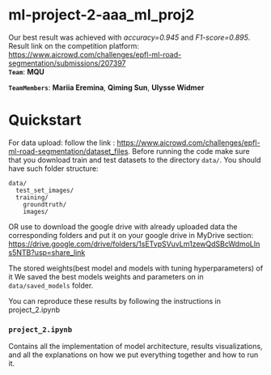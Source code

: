 # ml-project-2-aaa_ml_proj2

Our best result was achieved with *accuracy=0.945* and *F1-score=0.895*. \
Result link on the competition platform: https://www.aicrowd.com/challenges/epfl-ml-road-segmentation/submissions/207397 \
**`Team`**: **MQU**

**`TeamMembers`**: **Mariia Eremina**, **Qiming Sun**, **Ulysse Widmer**

# Quickstart
For data upload: follow the link : https://www.aicrowd.com/challenges/epfl-ml-road-segmentation/dataset_files. Before running the code make sure that you download train and test datasets to the directory ```data/```. You should have such folder structure:
```
data/
  test_set_images/
  training/
    groundtruth/
    images/
```
OR use to download the google drive with already uploaded data the corresponding folders and put it on your google drive in MyDrive section: https://drive.google.com/drive/folders/1sETvpSVuvLm1zewQdSBcWdmoLIns5NTB?usp=share_link

The stored weights(best model and models with tuning hyperparameters) of it We saved the best models weights and parameters on in ```data/saved_models``` folder.

You can reproduce these results by following the instructions in project_2.ipynb 

### **`project_2.ipynb `**
Contains all the implementation of model architecture, results visualizations, and all the explanations on how we put everything together and how to run it.
